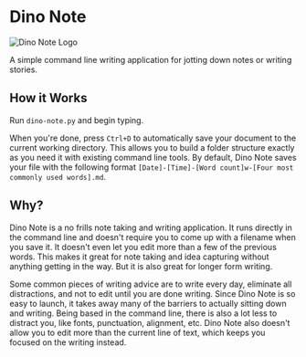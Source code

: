 # Dino Note

![Dino Note Logo](https://houstonhare.com/uploads/dino-note-icon.png "Dino Note Logo")

A simple command line writing application for jotting down notes or writing stories.

## How it Works

Run `dino-note.py` and begin typing.

When you're done, press `Ctrl+D` to automatically save your document to the current working directory. This allows you to build a folder structure exactly as you need it with existing command line tools. By default, Dino Note saves your file with the following format `[Date]-[Time]-[Word count]w-[Four most commonly used words].md`.

## Why?

Dino Note is a no frills note taking and writing application. It runs directly in the command line and doesn't require you to come up with a filename when you save it. It doesn't even let you edit more than a few of the previous words. This makes it great for note taking and idea capturing without anything getting in the way. But  it is also great for longer form writing.

Some common pieces of writing advice are to write every day, eliminate all distractions, and not to edit until you are done writing. Since Dino Note is so easy to launch, it takes away many of the barriers to actually sitting down and writing. Being based in the command line, there is also a lot less to distract you, like fonts, punctuation, alignment, etc. Dino Note also doesn't allow you to edit more than the current line of text, which keeps you focused on the writing instead.